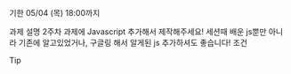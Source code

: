 
기한
    05/04 (목) 18:00까지
    
과제 설명
    2주차 과제에 Javascript 추가해서 제작해주세요! 세션때 배운 js뿐만 아니라 기존에 알고있었거나, 구글링 해서 알게된 js 추가하셔도 좋습니다!
조건


Tip
    

